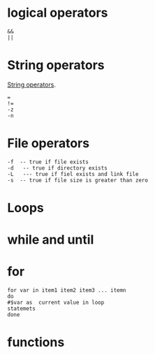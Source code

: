# logical operators

```
&&
||
```


# String operators
[String operators](https://www.tutorialspoint.com/unix/unix-string-operators.htm).

```
=
!=
-z
-n

```

# File operators

```
-f  -- true if file exists
-d   -- true if directory exists
-L   --- true if fiel exists and link file
-s  -- true if file size is greater than zero
```

# Loops

# while and until


# for 


```
for var in item1 item2 item3 ... itemn
do
#$var as  current value in loop
statemets
done
```





# functions
